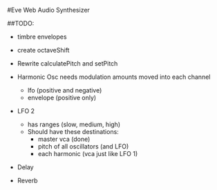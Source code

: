 #Eve Web Audio Synthesizer

##TODO:
* timbre envelopes
* create octaveShift
* Rewrite calculatePitch and setPitch

* Harmonic Osc needs modulation amounts moved into each channel
  * lfo (positive and negative)
  * envelope (positive only)
* LFO 2
  * has ranges (slow, medium, high)
  * Should have these destinations:
    * master vca (done)
    * pitch of all oscillators (and LFO)
    * each harmonic (vca just like LFO 1)

* Delay

* Reverb

